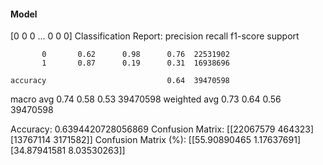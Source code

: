 #### Model
[0 0 0 ... 0 0 0]
Classification Report:
              precision    recall  f1-score   support

           0       0.62      0.98      0.76  22531902
           1       0.87      0.19      0.31  16938696

    accuracy                           0.64  39470598
   macro avg       0.74      0.58      0.53  39470598
weighted avg       0.73      0.64      0.56  39470598

Accuracy: 0.6394420728056869
Confusion Matrix:
[[22067579   464323]
 [13767114  3171582]]
Confusion Matrix (%):
[[55.90890465  1.17637691]
 [34.87941581  8.03530263]]
